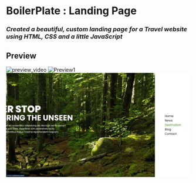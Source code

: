 # BoilerPlate : Landing Page
### _Created a beautiful, custom landing page for a Travel website using HTML, CSS and a little JavaScript_


## **Preview**

![preview_video](https://user-images.githubusercontent.com/81821430/154116778-377446ac-98b5-42a6-8560-43c7e7c47606.gif)
![Preview1](./preview(1).png)
![Preview2](./preview(2).png)









